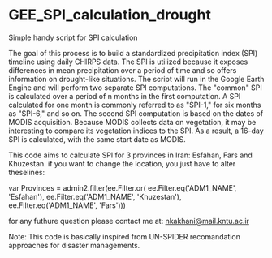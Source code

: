 # GEE_SPI_calculation_drought
Simple handy script for SPI calculation

The goal of this process is to build a standardized precipitation index (SPI) timeline using daily CHIRPS data. The SPI is utilized because it exposes differences in mean precipitation over a period of time and so offers information on drought-like situations. The script will run in the Google Earth Engine and will perform two separate SPI computations. The "common" SPI is calculated over a period of n months in the first computation. A SPI calculated for one month is commonly referred to as "SPI-1," for six months as "SPI-6," and so on. The second SPI computation is based on the dates of MODIS acquisition. Because MODIS collects data on vegetation, it may be interesting to compare its vegetation indices to the SPI. As a result, a 16-day SPI is calculated, with the same start date as MODIS.

This code aims to calculate SPI for 3 provinces in Iran: Esfahan, Fars and Khuzestan.
if you want to change the location, you just have to alter theselines:

var Provinces = admin2.filter(ee.Filter.or(
  ee.Filter.eq('ADM1_NAME', 'Esfahan'),
  ee.Filter.eq('ADM1_NAME', 'Khuzestan'),
  ee.Filter.eq('ADM1_NAME', 'Fars')))
  
  for any futhure question please contact me at: nkakhani@mail.kntu.ac.ir
  
  Note: This code is basically inspired from UN-SPIDER recomandation approaches for disaster managements. 
  
